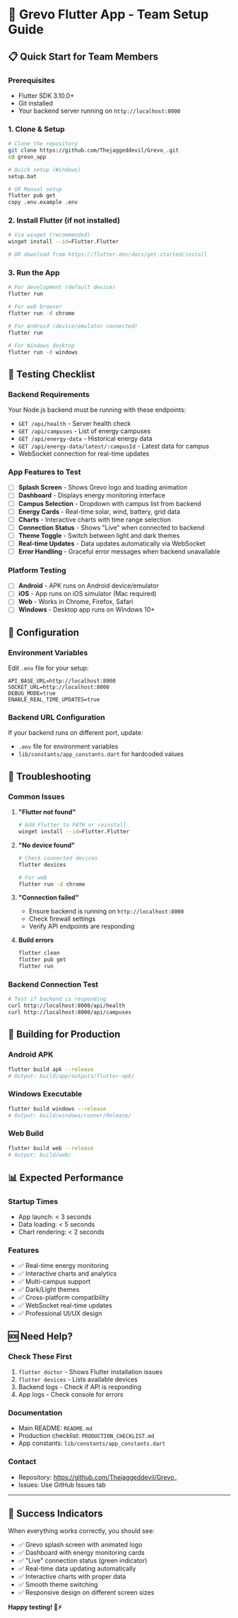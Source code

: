 # 🚀 Grevo Flutter App - Team Setup Guide

## 📋 **Quick Start for Team Members**

### **Prerequisites**
- Flutter SDK 3.10.0+ 
- Git installed
- Your backend server running on `http://localhost:8000`

### **1. Clone & Setup**
```bash
# Clone the repository
git clone https://github.com/Thejaggeddevil/Grevo_.git
cd grevo_app

# Quick setup (Windows)
setup.bat

# OR Manual setup
flutter pub get
copy .env.example .env
```

### **2. Install Flutter (if not installed)**
```bash
# Via winget (recommended)
winget install --id=Flutter.Flutter

# OR download from https://flutter.dev/docs/get-started/install
```

### **3. Run the App**
```bash
# For development (default device)
flutter run

# For web browser
flutter run -d chrome

# For Android (device/emulator connected)
flutter run

# For Windows desktop
flutter run -d windows
```

## 🧪 **Testing Checklist**

### **Backend Requirements**
Your Node.js backend must be running with these endpoints:
- `GET /api/health` - Server health check
- `GET /api/campuses` - List of energy campuses
- `GET /api/energy-data` - Historical energy data
- `GET /api/energy-data/latest/:campusId` - Latest data for campus
- WebSocket connection for real-time updates

### **App Features to Test**
- [ ] **Splash Screen** - Shows Grevo logo and loading animation
- [ ] **Dashboard** - Displays energy monitoring interface
- [ ] **Campus Selection** - Dropdown with campus list from backend
- [ ] **Energy Cards** - Real-time solar, wind, battery, grid data
- [ ] **Charts** - Interactive charts with time range selection
- [ ] **Connection Status** - Shows "Live" when connected to backend
- [ ] **Theme Toggle** - Switch between light and dark themes
- [ ] **Real-time Updates** - Data updates automatically via WebSocket
- [ ] **Error Handling** - Graceful error messages when backend unavailable

### **Platform Testing**
- [ ] **Android** - APK runs on Android device/emulator
- [ ] **iOS** - App runs on iOS simulator (Mac required)
- [ ] **Web** - Works in Chrome, Firefox, Safari
- [ ] **Windows** - Desktop app runs on Windows 10+

## 🔧 **Configuration**

### **Environment Variables**
Edit `.env` file for your setup:
```env
API_BASE_URL=http://localhost:8000
SOCKET_URL=http://localhost:8000
DEBUG_MODE=true
ENABLE_REAL_TIME_UPDATES=true
```

### **Backend URL Configuration**
If your backend runs on different port, update:
- `.env` file for environment variables
- `lib/constants/app_constants.dart` for hardcoded values

## 🐛 **Troubleshooting**

### **Common Issues**

1. **"Flutter not found"**
   ```bash
   # Add Flutter to PATH or reinstall
   winget install --id=Flutter.Flutter
   ```

2. **"No device found"**
   ```bash
   # Check connected devices
   flutter devices
   
   # For web
   flutter run -d chrome
   ```

3. **"Connection failed"**
   - Ensure backend is running on `http://localhost:8000`
   - Check firewall settings
   - Verify API endpoints are responding

4. **Build errors**
   ```bash
   flutter clean
   flutter pub get
   flutter run
   ```

### **Backend Connection Test**
```bash
# Test if backend is responding
curl http://localhost:8000/api/health
curl http://localhost:8000/api/campuses
```

## 📱 **Building for Production**

### **Android APK**
```bash
flutter build apk --release
# Output: build/app/outputs/flutter-apk/
```

### **Windows Executable**
```bash
flutter build windows --release
# Output: build/windows/runner/Release/
```

### **Web Build**
```bash
flutter build web --release
# Output: build/web/
```

## 📊 **Expected Performance**

### **Startup Times**
- App launch: < 3 seconds
- Data loading: < 5 seconds
- Chart rendering: < 2 seconds

### **Features**
- ✅ Real-time energy monitoring
- ✅ Interactive charts and analytics
- ✅ Multi-campus support
- ✅ Dark/Light themes
- ✅ Cross-platform compatibility
- ✅ WebSocket real-time updates
- ✅ Professional UI/UX design

## 🆘 **Need Help?**

### **Check These First**
1. `flutter doctor` - Shows Flutter installation issues
2. `flutter devices` - Lists available devices
3. Backend logs - Check if API is responding
4. App logs - Check console for errors

### **Documentation**
- Main README: `README.md`
- Production checklist: `PRODUCTION_CHECKLIST.md`
- App constants: `lib/constants/app_constants.dart`

### **Contact**
- Repository: https://github.com/Thejaggeddevil/Grevo_
- Issues: Use GitHub Issues tab

---

## 🎉 **Success Indicators**

When everything works correctly, you should see:
- ✅ Grevo splash screen with animated logo
- ✅ Dashboard with energy monitoring cards
- ✅ "Live" connection status (green indicator)
- ✅ Real-time data updating automatically
- ✅ Interactive charts with proper data
- ✅ Smooth theme switching
- ✅ Responsive design on different screen sizes

**Happy testing! 🌱⚡**